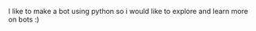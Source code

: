I like to make a bot using python so i would like to explore and learn more on bots :) 

<!---
Bryanbryanbryan0/Bryanbryanbryan0 is a ✨ special ✨ repository because its `README.md` (this file) appears on your GitHub profile.
You can click the Preview link to take a look at your changes.
--->
